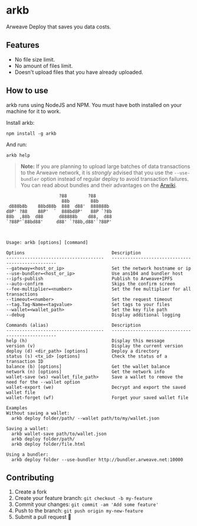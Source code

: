 # arkb
Arweave Deploy that saves you data costs.

## Features
- No file size limit.
- No amount of files limit.
- Doesn't upload files that you have already uploaded.

## How to use
arkb runs using NodeJS and NPM. You must have both installed on your machine for it to work.

Install arkb:
```
npm install -g arkb
```

And run:
```
arkb help
```

> **Note:** If you are planning to upload large batches of data transactions to the Arweave network, it is *strongly* advised that you use the `--use-bundler` option instead of regular deploy to avoid transaction failures. You can read about bundles and their advantages on the [Arwiki](https://arwiki.wiki/#/en/preview/WUAtjfiDQEIqhsUcHXIFTn5ZmeDIE7If9hJREBLRgak).



```
                    ?88        ?88      
                     88b        88b     
 d888b8b    88bd88b  888  d88'  888888b 
d8P' ?88    88P'  `  888bd8P'   88P `?8b
88b  ,88b  d88      d88888b    d88,  d88
`?88P'`88bd88'     d88' `?88b,d88'`?88P'



Usage: arkb [options] [command]

Options                                 Description
-------------------------------------   -------------------------------------------------
--gateway=<host_or_ip>                  Set the network hostname or ip
--use-bundler=<host_or_ip>              Use ans104 and bundler host
--ipfs-publish                          Publish to Arweave+IPFS
--auto-confirm                          Skips the confirm screen
--fee-multiplier=<number>               Set the fee multiplier for all transactions
--timeout=<number>                      Set the request timeout
--tag.Tag-Name=<tagvalue>               Set tags to your files
--wallet=<wallet_path>                  Set the key file path
--debug                                 Display additional logging

Commands (alias)                        Description
-------------------------------------   -------------------------------------------------
help (h)                                Display this message
version (v)                             Display the current version
deploy (d) <dir_path> [options]         Deploy a directory
status (s) <tx_id> [options]            Check the status of a transaction ID
balance (b) [options]                   Get the wallet balance
network (n) [options]                   Get the network info
wallet-save (ws) <wallet_file_path>     Save a wallet to remove the need for the --wallet option
wallet-export (we)                      Decrypt and export the saved wallet file
wallet-forget (wf)                      Forget your saved wallet file

Examples
Without saving a wallet:
  arkb deploy folder/path/ --wallet path/to/my/wallet.json

Saving a wallet:
  arkb wallet-save path/to/wallet.json
  arkb deploy folder/path/
  arkb deploy folder/file.html

Using a bundler:
  arkb deploy folder --use-bundler http://bundler.arweave.net:10000
```

## Contributing

1.  Create a fork
2.  Create your feature branch: `git checkout -b my-feature`
3.  Commit your changes: `git commit -am 'Add some feature'`
4.  Push to the branch: `git push origin my-new-feature`
5.  Submit a pull request 🚀
